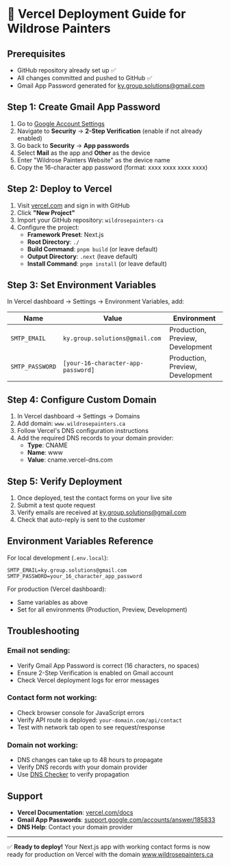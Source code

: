 # 🚀 Vercel Deployment Guide for Wildrose Painters

## Prerequisites
- GitHub repository already set up ✅
- All changes committed and pushed to GitHub ✅
- Gmail App Password generated for ky.group.solutions@gmail.com

## Step 1: Create Gmail App Password

1. Go to [Google Account Settings](https://myaccount.google.com/)
2. Navigate to **Security** → **2-Step Verification** (enable if not already enabled)
3. Go back to **Security** → **App passwords**
4. Select **Mail** as the app and **Other** as the device
5. Enter "Wildrose Painters Website" as the device name
6. Copy the 16-character app password (format: xxxx xxxx xxxx xxxx)

## Step 2: Deploy to Vercel

1. Visit [vercel.com](https://vercel.com) and sign in with GitHub
2. Click **"New Project"**
3. Import your GitHub repository: `wildrosepainters-ca`
4. Configure the project:
   - **Framework Preset**: Next.js
   - **Root Directory**: `./`
   - **Build Command**: `pnpm build` (or leave default)
   - **Output Directory**: `.next` (leave default)
   - **Install Command**: `pnpm install` (or leave default)

## Step 3: Set Environment Variables

In Vercel dashboard → Settings → Environment Variables, add:

| Name | Value | Environment |
|------|-------|-------------|
| `SMTP_EMAIL` | `ky.group.solutions@gmail.com` | Production, Preview, Development |
| `SMTP_PASSWORD` | `[your-16-character-app-password]` | Production, Preview, Development |

## Step 4: Configure Custom Domain

1. In Vercel dashboard → Settings → Domains
2. Add domain: `www.wildrosepainters.ca`
3. Follow Vercel's DNS configuration instructions
4. Add the required DNS records to your domain provider:
   - **Type**: CNAME
   - **Name**: www
   - **Value**: cname.vercel-dns.com

## Step 5: Verify Deployment

1. Once deployed, test the contact forms on your live site
2. Submit a test quote request
3. Verify emails are received at ky.group.solutions@gmail.com
4. Check that auto-reply is sent to the customer

## Environment Variables Reference

For local development (`.env.local`):
```env
SMTP_EMAIL=ky.group.solutions@gmail.com
SMTP_PASSWORD=your_16_character_app_password
```

For production (Vercel dashboard):
- Same variables as above
- Set for all environments (Production, Preview, Development)

## Troubleshooting

### Email not sending:
- Verify Gmail App Password is correct (16 characters, no spaces)
- Ensure 2-Step Verification is enabled on Gmail account
- Check Vercel deployment logs for error messages

### Contact form not working:
- Check browser console for JavaScript errors
- Verify API route is deployed: `your-domain.com/api/contact`
- Test with network tab open to see request/response

### Domain not working:
- DNS changes can take up to 48 hours to propagate
- Verify DNS records with your domain provider
- Use [DNS Checker](https://dnschecker.org/) to verify propagation

## Support
- **Vercel Documentation**: [vercel.com/docs](https://vercel.com/docs)
- **Gmail App Passwords**: [support.google.com/accounts/answer/185833](https://support.google.com/accounts/answer/185833)
- **DNS Help**: Contact your domain provider

---

✅ **Ready to deploy!** Your Next.js app with working contact forms is now ready for production on Vercel with the domain www.wildrosepainters.ca